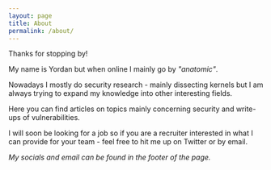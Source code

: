 ```yaml
---
layout: page
title: About
permalink: /about/
---
```


Thanks for stopping by!

My name is Yordan but when online I mainly go by *"anatomic"*.

Nowadays I mostly do security research - mainly dissecting kernels but I am always trying to expand my knowledge into other interesting fields.

Here you can find articles on topics mainly concerning security and write-ups of vulnerabilities.  

I will soon be looking for a job so if you are a recruiter interested in what I can provide for your team - feel free to hit me up on Twitter or by email.

*My socials and email can be found in the footer of the page.*

